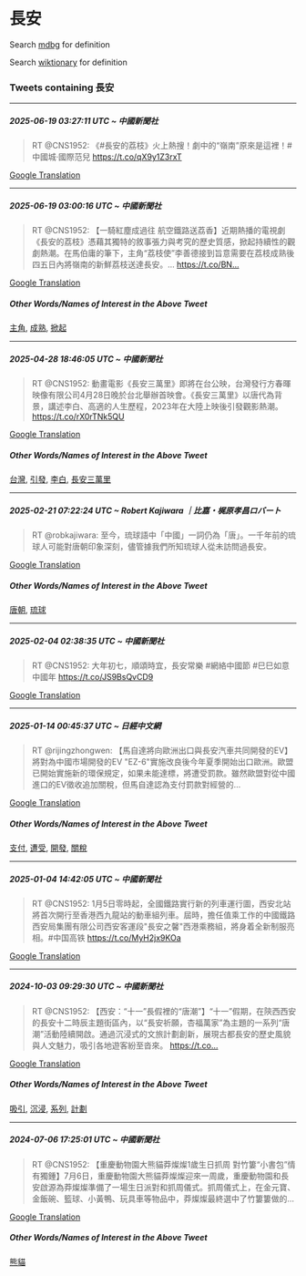 # 長安

Search [mdbg](https://www.mdbg.net/chinese/dictionary?page=worddict&wdrst=0&wdqb=長安) for definition

Search [wiktionary](https://en.wiktionary.org/wiki/長安) for definition

### Tweets containing 長安

___
##### 2025-06-19 03:27:11 UTC ~ 中國新聞社
> RT @CNS1952: 《#長安的荔枝》火上熱搜！劇中的“嶺南”原來是這裡！#中國城·國際范兒 https://t.co/qX9y1Z3rxT

[Google Translation](https://translate.google.com/?hi=en&tab=TT&sl=zh-CN&tl=en&op=translate&text=RT+%40CNS1952%3A+%E3%80%8A%23%E9%95%B7%E5%AE%89%E7%9A%84%E8%8D%94%E6%9E%9D%E3%80%8B%E7%81%AB%E4%B8%8A%E7%86%B1%E6%90%9C%EF%BC%81%E5%8A%87%E4%B8%AD%E7%9A%84%E2%80%9C%E5%B6%BA%E5%8D%97%E2%80%9D%E5%8E%9F%E4%BE%86%E6%98%AF%E9%80%99%E8%A3%A1%EF%BC%81%23%E4%B8%AD%E5%9C%8B%E5%9F%8E%C2%B7%E5%9C%8B%E9%9A%9B%E8%8C%83%E5%85%92+https%3A%2F%2Ft.co%2FqX9y1Z3rxT)
___
##### 2025-06-19 03:00:16 UTC ~ 中國新聞社
> RT @CNS1952: 【一騎紅塵成過往 航空鐵路送荔香】近期熱播的電視劇《長安的荔枝》憑藉其獨特的敘事張力與考究的歷史質感，掀起持續性的觀劇熱潮。在馬伯庸的筆下，主角“荔枝使”李善德接到旨意需要在荔枝成熟後四五日內將嶺南的新鮮荔枝送達長安。… https://t.co/BN…

[Google Translation](https://translate.google.com/?hi=en&tab=TT&sl=zh-CN&tl=en&op=translate&text=RT+%40CNS1952%3A+%E3%80%90%E4%B8%80%E9%A8%8E%E7%B4%85%E5%A1%B5%E6%88%90%E9%81%8E%E5%BE%80+%E8%88%AA%E7%A9%BA%E9%90%B5%E8%B7%AF%E9%80%81%E8%8D%94%E9%A6%99%E3%80%91%E8%BF%91%E6%9C%9F%E7%86%B1%E6%92%AD%E7%9A%84%E9%9B%BB%E8%A6%96%E5%8A%87%E3%80%8A%E9%95%B7%E5%AE%89%E7%9A%84%E8%8D%94%E6%9E%9D%E3%80%8B%E6%86%91%E8%97%89%E5%85%B6%E7%8D%A8%E7%89%B9%E7%9A%84%E6%95%98%E4%BA%8B%E5%BC%B5%E5%8A%9B%E8%88%87%E8%80%83%E7%A9%B6%E7%9A%84%E6%AD%B7%E5%8F%B2%E8%B3%AA%E6%84%9F%EF%BC%8C%E6%8E%80%E8%B5%B7%E6%8C%81%E7%BA%8C%E6%80%A7%E7%9A%84%E8%A7%80%E5%8A%87%E7%86%B1%E6%BD%AE%E3%80%82%E5%9C%A8%E9%A6%AC%E4%BC%AF%E5%BA%B8%E7%9A%84%E7%AD%86%E4%B8%8B%EF%BC%8C%E4%B8%BB%E8%A7%92%E2%80%9C%E8%8D%94%E6%9E%9D%E4%BD%BF%E2%80%9D%E6%9D%8E%E5%96%84%E5%BE%B7%E6%8E%A5%E5%88%B0%E6%97%A8%E6%84%8F%E9%9C%80%E8%A6%81%E5%9C%A8%E8%8D%94%E6%9E%9D%E6%88%90%E7%86%9F%E5%BE%8C%E5%9B%9B%E4%BA%94%E6%97%A5%E5%85%A7%E5%B0%87%E5%B6%BA%E5%8D%97%E7%9A%84%E6%96%B0%E9%AE%AE%E8%8D%94%E6%9E%9D%E9%80%81%E9%81%94%E9%95%B7%E5%AE%89%E3%80%82%E2%80%A6+https%3A%2F%2Ft.co%2FBN%E2%80%A6)
##### Other Words/Names of Interest in the Above Tweet
[主角](主角.md), [成熟](成熟.md), [掀起](掀起.md)
___
##### 2025-04-28 18:46:05 UTC ~ 中國新聞社
> RT @CNS1952: 動畫電影《長安三萬里》即將在台公映，台灣發行方春暉映像有限公司4月28日晚於台北舉辦首映會。《長安三萬里》以唐代為背景，講述李白、高適的人生歷程，2023年在大陸上映後引發觀影熱潮。 https://t.co/rX0rTNk5QU

[Google Translation](https://translate.google.com/?hi=en&tab=TT&sl=zh-CN&tl=en&op=translate&text=RT+%40CNS1952%3A+%E5%8B%95%E7%95%AB%E9%9B%BB%E5%BD%B1%E3%80%8A%E9%95%B7%E5%AE%89%E4%B8%89%E8%90%AC%E9%87%8C%E3%80%8B%E5%8D%B3%E5%B0%87%E5%9C%A8%E5%8F%B0%E5%85%AC%E6%98%A0%EF%BC%8C%E5%8F%B0%E7%81%A3%E7%99%BC%E8%A1%8C%E6%96%B9%E6%98%A5%E6%9A%89%E6%98%A0%E5%83%8F%E6%9C%89%E9%99%90%E5%85%AC%E5%8F%B84%E6%9C%8828%E6%97%A5%E6%99%9A%E6%96%BC%E5%8F%B0%E5%8C%97%E8%88%89%E8%BE%A6%E9%A6%96%E6%98%A0%E6%9C%83%E3%80%82%E3%80%8A%E9%95%B7%E5%AE%89%E4%B8%89%E8%90%AC%E9%87%8C%E3%80%8B%E4%BB%A5%E5%94%90%E4%BB%A3%E7%82%BA%E8%83%8C%E6%99%AF%EF%BC%8C%E8%AC%9B%E8%BF%B0%E6%9D%8E%E7%99%BD%E3%80%81%E9%AB%98%E9%81%A9%E7%9A%84%E4%BA%BA%E7%94%9F%E6%AD%B7%E7%A8%8B%EF%BC%8C2023%E5%B9%B4%E5%9C%A8%E5%A4%A7%E9%99%B8%E4%B8%8A%E6%98%A0%E5%BE%8C%E5%BC%95%E7%99%BC%E8%A7%80%E5%BD%B1%E7%86%B1%E6%BD%AE%E3%80%82+https%3A%2F%2Ft.co%2FrX0rTNk5QU)
##### Other Words/Names of Interest in the Above Tweet
[台灣](台灣.md), [引發](引發.md), [李白](李白.md), [長安三萬里](長安三萬里.md)
___
##### 2025-02-21 07:22:24 UTC ~ Robert Kajiwara ｜比嘉・梶原孝昌ロバート
> RT @robkajiwara: 至今，琉球語中「中國」一詞仍為「唐」。一千年前的琉球人可能對唐朝印象深刻，儘管據我們所知琉球人從未訪問過長安。

[Google Translation](https://translate.google.com/?hi=en&tab=TT&sl=zh-CN&tl=en&op=translate&text=RT+%40robkajiwara%3A+%E8%87%B3%E4%BB%8A%EF%BC%8C%E7%90%89%E7%90%83%E8%AA%9E%E4%B8%AD%E3%80%8C%E4%B8%AD%E5%9C%8B%E3%80%8D%E4%B8%80%E8%A9%9E%E4%BB%8D%E7%82%BA%E3%80%8C%E5%94%90%E3%80%8D%E3%80%82%E4%B8%80%E5%8D%83%E5%B9%B4%E5%89%8D%E7%9A%84%E7%90%89%E7%90%83%E4%BA%BA%E5%8F%AF%E8%83%BD%E5%B0%8D%E5%94%90%E6%9C%9D%E5%8D%B0%E8%B1%A1%E6%B7%B1%E5%88%BB%EF%BC%8C%E5%84%98%E7%AE%A1%E6%93%9A%E6%88%91%E5%80%91%E6%89%80%E7%9F%A5%E7%90%89%E7%90%83%E4%BA%BA%E5%BE%9E%E6%9C%AA%E8%A8%AA%E5%95%8F%E9%81%8E%E9%95%B7%E5%AE%89%E3%80%82)
##### Other Words/Names of Interest in the Above Tweet
[唐朝](唐朝.md), [琉球](琉球.md)
___
##### 2025-02-04 02:38:35 UTC ~ 中國新聞社
> RT @CNS1952: 大年初七，順頌時宜，長安常樂 #網絡中國節 #巳巳如意中國年 https://t.co/JS9BsQvCD9

[Google Translation](https://translate.google.com/?hi=en&tab=TT&sl=zh-CN&tl=en&op=translate&text=RT+%40CNS1952%3A+%E5%A4%A7%E5%B9%B4%E5%88%9D%E4%B8%83%EF%BC%8C%E9%A0%86%E9%A0%8C%E6%99%82%E5%AE%9C%EF%BC%8C%E9%95%B7%E5%AE%89%E5%B8%B8%E6%A8%82+%23%E7%B6%B2%E7%B5%A1%E4%B8%AD%E5%9C%8B%E7%AF%80+%23%E5%B7%B3%E5%B7%B3%E5%A6%82%E6%84%8F%E4%B8%AD%E5%9C%8B%E5%B9%B4+https%3A%2F%2Ft.co%2FJS9BsQvCD9)
___
##### 2025-01-14 00:45:37 UTC ~ 日經中文網
> RT @rijingzhongwen: 【馬自達將向歐洲出口與長安汽車共同開發的EV】將對為中國市場開發的EV "EZ-6"實施改良後今年夏季開始出口歐洲。歐盟已開始實施新的環保規定，如果未能達標，將遭受罰款。雖然歐盟對從中國進口的EV徵收追加關稅，但馬自達認為支付罰款對經營的…

[Google Translation](https://translate.google.com/?hi=en&tab=TT&sl=zh-CN&tl=en&op=translate&text=RT+%40rijingzhongwen%3A+%E3%80%90%E9%A6%AC%E8%87%AA%E9%81%94%E5%B0%87%E5%90%91%E6%AD%90%E6%B4%B2%E5%87%BA%E5%8F%A3%E8%88%87%E9%95%B7%E5%AE%89%E6%B1%BD%E8%BB%8A%E5%85%B1%E5%90%8C%E9%96%8B%E7%99%BC%E7%9A%84EV%E3%80%91%E5%B0%87%E5%B0%8D%E7%82%BA%E4%B8%AD%E5%9C%8B%E5%B8%82%E5%A0%B4%E9%96%8B%E7%99%BC%E7%9A%84EV+%22EZ-6%22%E5%AF%A6%E6%96%BD%E6%94%B9%E8%89%AF%E5%BE%8C%E4%BB%8A%E5%B9%B4%E5%A4%8F%E5%AD%A3%E9%96%8B%E5%A7%8B%E5%87%BA%E5%8F%A3%E6%AD%90%E6%B4%B2%E3%80%82%E6%AD%90%E7%9B%9F%E5%B7%B2%E9%96%8B%E5%A7%8B%E5%AF%A6%E6%96%BD%E6%96%B0%E7%9A%84%E7%92%B0%E4%BF%9D%E8%A6%8F%E5%AE%9A%EF%BC%8C%E5%A6%82%E6%9E%9C%E6%9C%AA%E8%83%BD%E9%81%94%E6%A8%99%EF%BC%8C%E5%B0%87%E9%81%AD%E5%8F%97%E7%BD%B0%E6%AC%BE%E3%80%82%E9%9B%96%E7%84%B6%E6%AD%90%E7%9B%9F%E5%B0%8D%E5%BE%9E%E4%B8%AD%E5%9C%8B%E9%80%B2%E5%8F%A3%E7%9A%84EV%E5%BE%B5%E6%94%B6%E8%BF%BD%E5%8A%A0%E9%97%9C%E7%A8%85%EF%BC%8C%E4%BD%86%E9%A6%AC%E8%87%AA%E9%81%94%E8%AA%8D%E7%82%BA%E6%94%AF%E4%BB%98%E7%BD%B0%E6%AC%BE%E5%B0%8D%E7%B6%93%E7%87%9F%E7%9A%84%E2%80%A6)
##### Other Words/Names of Interest in the Above Tweet
[支付](支付.md), [遭受](遭受.md), [開發](開發.md), [關稅](關稅.md)
___
##### 2025-01-04 14:42:05 UTC ~ 中國新聞社
> RT @CNS1952: 1月5日零時起，全國鐵路實行新的列車運行圖，西安北站將首次開行至香港西九龍站的動車組列車。屆時，擔任值乘工作的中國鐵路西安局集團有限公司西安客運段"長安之馨"西港乘務組，將身着全新制服亮相。#中国高铁 https://t.co/MyH2jx9KOa

[Google Translation](https://translate.google.com/?hi=en&tab=TT&sl=zh-CN&tl=en&op=translate&text=RT+%40CNS1952%3A+1%E6%9C%885%E6%97%A5%E9%9B%B6%E6%99%82%E8%B5%B7%EF%BC%8C%E5%85%A8%E5%9C%8B%E9%90%B5%E8%B7%AF%E5%AF%A6%E8%A1%8C%E6%96%B0%E7%9A%84%E5%88%97%E8%BB%8A%E9%81%8B%E8%A1%8C%E5%9C%96%EF%BC%8C%E8%A5%BF%E5%AE%89%E5%8C%97%E7%AB%99%E5%B0%87%E9%A6%96%E6%AC%A1%E9%96%8B%E8%A1%8C%E8%87%B3%E9%A6%99%E6%B8%AF%E8%A5%BF%E4%B9%9D%E9%BE%8D%E7%AB%99%E7%9A%84%E5%8B%95%E8%BB%8A%E7%B5%84%E5%88%97%E8%BB%8A%E3%80%82%E5%B1%86%E6%99%82%EF%BC%8C%E6%93%94%E4%BB%BB%E5%80%BC%E4%B9%98%E5%B7%A5%E4%BD%9C%E7%9A%84%E4%B8%AD%E5%9C%8B%E9%90%B5%E8%B7%AF%E8%A5%BF%E5%AE%89%E5%B1%80%E9%9B%86%E5%9C%98%E6%9C%89%E9%99%90%E5%85%AC%E5%8F%B8%E8%A5%BF%E5%AE%89%E5%AE%A2%E9%81%8B%E6%AE%B5%22%E9%95%B7%E5%AE%89%E4%B9%8B%E9%A6%A8%22%E8%A5%BF%E6%B8%AF%E4%B9%98%E5%8B%99%E7%B5%84%EF%BC%8C%E5%B0%87%E8%BA%AB%E7%9D%80%E5%85%A8%E6%96%B0%E5%88%B6%E6%9C%8D%E4%BA%AE%E7%9B%B8%E3%80%82%23%E4%B8%AD%E5%9B%BD%E9%AB%98%E9%93%81+https%3A%2F%2Ft.co%2FMyH2jx9KOa)
___
##### 2024-10-03 09:29:30 UTC ~ 中國新聞社
> RT @CNS1952: 【西安：“十一”長假裡的“唐潮”】“十一”假期，在陝西西安的長安十二時辰主題街區內，以“長安祈願，杏福萬家”為主題的一系列“唐潮”活動陸續開啟。通過沉浸式的文旅計劃創新，展現古都長安的歷史風貌與人文魅力，吸引各地遊客紛至沓來。 https://t.co…

[Google Translation](https://translate.google.com/?hi=en&tab=TT&sl=zh-CN&tl=en&op=translate&text=RT+%40CNS1952%3A+%E3%80%90%E8%A5%BF%E5%AE%89%EF%BC%9A%E2%80%9C%E5%8D%81%E4%B8%80%E2%80%9D%E9%95%B7%E5%81%87%E8%A3%A1%E7%9A%84%E2%80%9C%E5%94%90%E6%BD%AE%E2%80%9D%E3%80%91%E2%80%9C%E5%8D%81%E4%B8%80%E2%80%9D%E5%81%87%E6%9C%9F%EF%BC%8C%E5%9C%A8%E9%99%9D%E8%A5%BF%E8%A5%BF%E5%AE%89%E7%9A%84%E9%95%B7%E5%AE%89%E5%8D%81%E4%BA%8C%E6%99%82%E8%BE%B0%E4%B8%BB%E9%A1%8C%E8%A1%97%E5%8D%80%E5%85%A7%EF%BC%8C%E4%BB%A5%E2%80%9C%E9%95%B7%E5%AE%89%E7%A5%88%E9%A1%98%EF%BC%8C%E6%9D%8F%E7%A6%8F%E8%90%AC%E5%AE%B6%E2%80%9D%E7%82%BA%E4%B8%BB%E9%A1%8C%E7%9A%84%E4%B8%80%E7%B3%BB%E5%88%97%E2%80%9C%E5%94%90%E6%BD%AE%E2%80%9D%E6%B4%BB%E5%8B%95%E9%99%B8%E7%BA%8C%E9%96%8B%E5%95%9F%E3%80%82%E9%80%9A%E9%81%8E%E6%B2%89%E6%B5%B8%E5%BC%8F%E7%9A%84%E6%96%87%E6%97%85%E8%A8%88%E5%8A%83%E5%89%B5%E6%96%B0%EF%BC%8C%E5%B1%95%E7%8F%BE%E5%8F%A4%E9%83%BD%E9%95%B7%E5%AE%89%E7%9A%84%E6%AD%B7%E5%8F%B2%E9%A2%A8%E8%B2%8C%E8%88%87%E4%BA%BA%E6%96%87%E9%AD%85%E5%8A%9B%EF%BC%8C%E5%90%B8%E5%BC%95%E5%90%84%E5%9C%B0%E9%81%8A%E5%AE%A2%E7%B4%9B%E8%87%B3%E6%B2%93%E4%BE%86%E3%80%82+https%3A%2F%2Ft.co%E2%80%A6)
##### Other Words/Names of Interest in the Above Tweet
[吸引](吸引.md), [沉浸](沉浸.md), [系列](系列.md), [計劃](計劃.md)
___
##### 2024-07-06 17:25:01 UTC ~ 中國新聞社
> RT @CNS1952: 【重慶動物園大熊貓莽燦燦1歲生日抓周 對竹簍“小書包”情有獨鍾】7月6日，重慶動物園大熊貓莽燦燦迎來一周歲，重慶動物園和長安啟源為莽燦燦準備了一場生日派對和抓周儀式。抓周儀式上，在金元寶、金飯碗、籃球、小黃鴨、玩具車等物品中，莽燦燦最終選中了竹簍簍做的…

[Google Translation](https://translate.google.com/?hi=en&tab=TT&sl=zh-CN&tl=en&op=translate&text=RT+%40CNS1952%3A+%E3%80%90%E9%87%8D%E6%85%B6%E5%8B%95%E7%89%A9%E5%9C%92%E5%A4%A7%E7%86%8A%E8%B2%93%E8%8E%BD%E7%87%A6%E7%87%A61%E6%AD%B2%E7%94%9F%E6%97%A5%E6%8A%93%E5%91%A8+%E5%B0%8D%E7%AB%B9%E7%B0%8D%E2%80%9C%E5%B0%8F%E6%9B%B8%E5%8C%85%E2%80%9D%E6%83%85%E6%9C%89%E7%8D%A8%E9%8D%BE%E3%80%917%E6%9C%886%E6%97%A5%EF%BC%8C%E9%87%8D%E6%85%B6%E5%8B%95%E7%89%A9%E5%9C%92%E5%A4%A7%E7%86%8A%E8%B2%93%E8%8E%BD%E7%87%A6%E7%87%A6%E8%BF%8E%E4%BE%86%E4%B8%80%E5%91%A8%E6%AD%B2%EF%BC%8C%E9%87%8D%E6%85%B6%E5%8B%95%E7%89%A9%E5%9C%92%E5%92%8C%E9%95%B7%E5%AE%89%E5%95%9F%E6%BA%90%E7%82%BA%E8%8E%BD%E7%87%A6%E7%87%A6%E6%BA%96%E5%82%99%E4%BA%86%E4%B8%80%E5%A0%B4%E7%94%9F%E6%97%A5%E6%B4%BE%E5%B0%8D%E5%92%8C%E6%8A%93%E5%91%A8%E5%84%80%E5%BC%8F%E3%80%82%E6%8A%93%E5%91%A8%E5%84%80%E5%BC%8F%E4%B8%8A%EF%BC%8C%E5%9C%A8%E9%87%91%E5%85%83%E5%AF%B6%E3%80%81%E9%87%91%E9%A3%AF%E7%A2%97%E3%80%81%E7%B1%83%E7%90%83%E3%80%81%E5%B0%8F%E9%BB%83%E9%B4%A8%E3%80%81%E7%8E%A9%E5%85%B7%E8%BB%8A%E7%AD%89%E7%89%A9%E5%93%81%E4%B8%AD%EF%BC%8C%E8%8E%BD%E7%87%A6%E7%87%A6%E6%9C%80%E7%B5%82%E9%81%B8%E4%B8%AD%E4%BA%86%E7%AB%B9%E7%B0%8D%E7%B0%8D%E5%81%9A%E7%9A%84%E2%80%A6)
##### Other Words/Names of Interest in the Above Tweet
[熊貓](熊貓.md)
